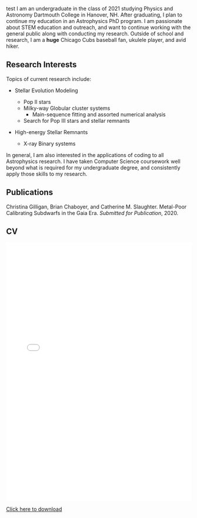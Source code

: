 test I am an undergraduate in the class of 2021 studying Physics and Astronomy Dartmouth College in Hanover, NH. After graduating, I plan to continue my education in an Astrophysics PhD program. I am passionate about STEM education and outreach, and want to continue working with the general public along with conducting my research. Outside of school and research, I am a **huge** Chicago Cubs baseball fan, ukulele player, and avid hiker.


## Research Interests

Topics of current research include:

* Stellar Evolution Modeling
    * Pop II stars
    * Milky-way Globular cluster systems
        * Main-sequence fitting and assorted numerical analysis
    * Search for Pop III stars and stellar remnants
    
* High-energy Stellar Remnants
    * X-ray Binary systems
    
In general, I am also interested in the applications of coding to all Astrophysics research. I have taken Computer Science coursework well beyond what is required for my undergraduate degree, and consistently apply those skills to my research.

## Publications

Christina Gilligan, Brian Chaboyer, and Catherine M. Slaughter. Metal-Poor Calibrating Subdwarfs in the Gaia Era. *Submitted for Publication*, 2020.

## CV

<!--<object data="WebsiteCV.pdf" type="application/pdf" width="100%" height="700px">
    <embed src="https://github.com/catieslaughts/catieslaughts.github.io/raw/master/WebsiteCV.pdf">
        <p>This browser does not support PDFs. Please download to view.</p>
    </embed>
</object>-->

<embed src="WebsiteCV.pdf" width="100%" height="700px" />

[Click here to download](https://github.com/catieslaughts/catieslaughts.github.io/raw/master/WebsiteCV.pdf)



<!--For more details see [GitHub Flavored Markdown](https://guides.github.com/features/mastering-markdown/).-->
